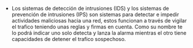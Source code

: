 - Los sistemas de detección de intrusiones (IDS) y los sistemas de prevención de intrusiones (IPS) son sistemas para detectar e impedir actividades maliciosas hacia una red, estos funcionan a través de vigilar el trafico teniendo unas reglas y firmas en cuenta. Como su nombre te lo podrá indicar uno solo detecta y lanza la alarma mientras el otro tiene capacidades de detener el trafico sospechoso.